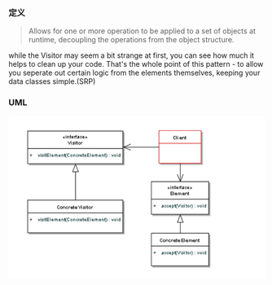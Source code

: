 ### 定义
>Allows for one or more operation to be applied to a set of objects at runtime, decoupling the operations from the object structure. 

 while the Visitor may seem a bit strange at first, 
 you can see how much it helps to clean up your code. 
 That's the whole point of this pattern - to allow you seperate out certain logic from the elements themselves, keeping your data classes simple.(SRP)
 
### UML
![](visitor.png)
 